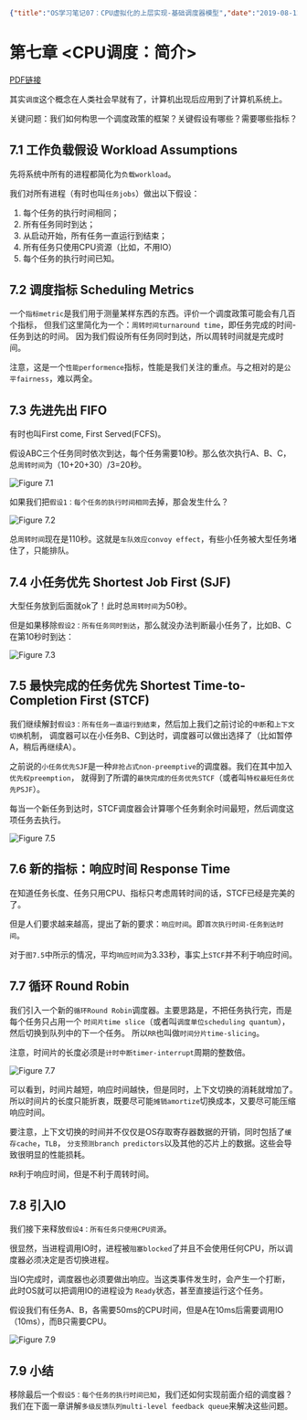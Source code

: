 ```json lw-blog-meta
{"title":"OS学习笔记07：CPU虚拟化的上层实现-基础调度器模型","date":"2019-08-12","brev":"讲了底层硬件的机制，接下来讲上层的软件政策。","tags":["OS"],"path":"blog/2019/190812-OS学习笔记-07.md"}
```



# 第七章 <CPU调度：简介>

[PDF链接](http://pages.cs.wisc.edu/~remzi/OSTEP/cpu-sched.pdf)

其实`调度`这个概念在人类社会早就有了，计算机出现后应用到了计算机系统上。

关键问题：我们如何构思一个调度政策的框架？关键假设有哪些？需要哪些指标？

## 7.1 工作负载假设 Workload Assumptions

先将系统中所有的进程都简化为`负载workload`。

我们对所有进程（有时也叫`任务jobs`）做出以下假设：

1. 每个任务的执行时间相同；
2. 所有任务同时到达；
3. 从启动开始，所有任务一直运行到结束；
4. 所有任务只使用CPU资源（比如，不用IO）
5. 每个任务的执行时间已知。

## 7.2 调度指标 Scheduling Metrics

一个`指标metric`是我们用于测量某样东西的东西。评价一个调度政策可能会有几百个指标，
但我们这里简化为一个：`周转时间turnaround time`，即任务完成的时间-任务到达的时间。
因为我们假设所有任务同时到达，所以周转时间就是完成时间。

注意，这是一个`性能performence`指标，性能是我们关注的重点。与之相对的是`公平fairness`，难以两全。

## 7.3 先进先出 FIFO

有时也叫First come, First Served(FCFS)。

假设ABC三个任务同时依次到达，每个任务需要10秒。那么依次执行A、B、C，
总`周转时间`为（10+20+30）/3=20秒。

![Figure 7.1](https://cdn.jsdelivr.net/gh/Saodd/tech-blog-pic@gh-pages/2019/2019-08-12-Fig-7-1.png)

如果我们把`假设1：每个任务的执行时间相同`去掉，那会发生什么？

![Figure 7.2](https://cdn.jsdelivr.net/gh/Saodd/tech-blog-pic@gh-pages/2019/2019-08-12-Fig-7-2.png)

总`周转时间`现在是110秒。这就是`车队效应convoy effect`，有些小任务被大型任务堵住了，只能排队。

## 7.4 小任务优先  Shortest Job First (SJF)

大型任务放到后面就ok了！此时总`周转时间`为50秒。

但是如果移除`假设2：所有任务同时到达`，那么就没办法判断最小任务了，比如B、C在第10秒时到达：

![Figure 7.3](https://cdn.jsdelivr.net/gh/Saodd/tech-blog-pic@gh-pages/2019/2019-08-12-Fig-7-3.png)

## 7.5 最快完成的任务优先 Shortest Time-to-Completion First (STCF)

我们继续解封`假设3：所有任务一直运行到结束`，然后加上我们之前讨论的`中断`和`上下文切换`机制，
调度器可以在小任务B、C到达时，调度器可以做出选择了（比如暂停A，稍后再继续A）。

之前说的`小任务优先SJF`是一种`非抢占式non-preemptive`的调度器。我们在其中加入`优先权preemption`，
就得到了所谓的`最快完成的任务优先STCF`（或者叫`特权最短任务优先PSJF`）。

每当一个新任务到达时，STCF调度器会计算哪个任务剩余时间最短，然后调度这项任务去执行。

![Figure 7.5](https://cdn.jsdelivr.net/gh/Saodd/tech-blog-pic@gh-pages/2019/2019-08-12-Fig-7-5.png)

## 7.6 新的指标：响应时间 Response Time

在知道任务长度、任务只用CPU、指标只考虑周转时间的话，STCF已经是完美的了。

但是人们要求越来越高，提出了新的要求：`响应时间`。即`首次执行时间-任务到达时间`。

对于`图7.5`中所示的情况，平均`响应时间`为3.33秒，事实上`STCF`并不利于响应时间。

## 7.7 循环 Round Robin

我们引入一个新的`循环Round Robin`调度器。主要思路是，不把任务执行完，而是每个任务只占用一个
`时间片time slice`（或者叫`调度单位scheduling quantum`），然后切换到队列中的下一个任务。
所以`RR`也叫做`时间分片time-slicing`。

注意，时间片的长度必须是`计时中断timer-interrupt`周期的整数倍。

![Figure 7.7](https://cdn.jsdelivr.net/gh/Saodd/tech-blog-pic@gh-pages/2019/2019-08-12-Fig-7-7.png)

可以看到，时间片越短，响应时间越快，但是同时，上下文切换的消耗就增加了。
所以时间片的长度只能折衷，既要尽可能`摊销amortize`切换成本，又要尽可能压缩响应时间。

要注意，上下文切换的时间并不仅仅是OS存取寄存器数据的开销，同时包括了`缓存cache`，`TLB`，
`分支预测branch predictors`以及其他的芯片上的数据。这些会导致很明显的性能损耗。

`RR`利于响应时间，但是不利于周转时间。

## 7.8 引入IO

我们接下来释放`假设4：所有任务只使用CPU资源`。

很显然，当进程调用IO时，进程被`阻塞blocked`了并且不会使用任何CPU，所以调度器必须决定是否切换进程。

当IO完成时，调度器也必须要做出响应。当这类事件发生时，会产生一个打断，此时OS就可以把调用IO的进程设为
`Ready`状态，甚至直接运行这个任务。

假设我们有任务A、B，各需要50ms的CPU时间，但是A在10ms后需要调用IO（10ms），而B只需要CPU。

![Figure 7.9](https://cdn.jsdelivr.net/gh/Saodd/tech-blog-pic@gh-pages/2019/2019-08-12-Fig-7-9.png)

## 7.9 小结

移除最后一个`假设5：每个任务的执行时间已知`，我们还如何实现前面介绍的调度器？
我们在下面一章讲解`多级反馈队列multi-level feedback queue`来解决这些问题。
